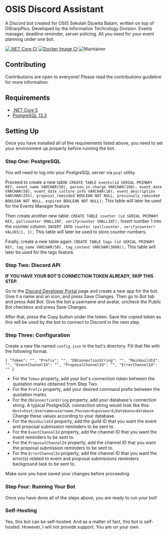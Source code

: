 # OSIS Discord Assistant
A Discord bot created for OSIS Sekolah Djuwita Batam, written on top of DSharpPlus. Developed by the Information Technology Division. Events manager, deadline reminder, server policing. All you need for your event planning under one bot.

[![.NET Core CI](https://github.com/redstarxx/DiscordBotOSIS/actions/workflows/dotnet.yml/badge.svg?branch=main)](https://github.com/redstarxx/DiscordBotOSIS/actions/workflows/dotnet.yml)
[![Docker Image CI](https://github.com/redstarxx/DiscordBotOSIS/actions/workflows/docker-image.yml/badge.svg)](https://github.com/redstarxx/DiscordBotOSIS/actions/workflows/docker-image.yml)
![Maintainer](https://img.shields.io/badge/maintainer-redstarxx-blue)

## Contributing
Contributions are open to everyone! Please read the contributions guideline for more information.

## Requirements
- [.NET Core 5](https://dotnet.microsoft.com/download/dotnet/5.0)
- [PostgreSQL 13.3](https://www.postgresql.org/)

## Setting Up
Once you have installed all of the requirements listed above, you need to set your environment up properly before running the bot.

### Step One: PostgreSQL
You will need to log into your PostgreSQL server via `psql` utility.

Proceed to create a new table: `CREATE TABLE events(id SERIAL PRIMARY KEY, event_name VARCHAR(50), person_in_charge VARCHAR(100), event_date VARCHAR(50), event_date_culture_info VARCHAR(10), event_description VARCHAR(255), proposal_reminded BOOLEAN NOT NULL, previously_reminded BOOLEAN NOT NULL, expired BOOLEAN NOT NULL);` This table will later be used for the Events Manager feature.

Then create another new table: `CREATE TABLE counter (id SERIAL PRIMARY KEY, pollcounter SMALLINT, verifycounter SMALLINT);` Insert number 1 into the counter column: `INSERT INTO counter (pollcounter, verifycounter) VALUES(1, 1);` This table will later be used to store counter numbers.

Finally, create a new table again: `CREATE TABLE tags (id SERIAL PRIMARY KEY, tag_name VARCHAR(50), tag_content VARCHAR(3000));` This table will later be used for the tags feature.

### Step Two: Discord API
**IF YOU HAVE YOUR BOT'S CONNECTION TOKEN ALREADY, SKIP THIS STEP.**

Go to the [Discord Developer Portal](https://discord.com/developers) page and create a new app for the bot. Give it a name and an icon, and press Save Changes. Then go to Bot tab and press Add Bot. Give the bot a username and avatar, uncheck the Public Bot checkbox and press Save Changes.

After that, press the Copy button under the token. Save the copied token as this will be used by the bot to connect to Discord in the next step.

### Step Three: Configuration
Create a new file named `config.json` in the bot's directory. Fill that file with the following format.

`{
    "Token": "",
    "Prefix": "",
    "DbConnectionString": "",
    "MainGuildId": "",
    "EventChannelId": "",
    "ProposalChannelId": "",
    "ErrorChannelId": ""
}`

- For the `Token` property, add your bot's connection token between the quotation marks obtained from Step Two.
- For the `Prefix` property, add your desired command prefix between the quotation marks.
- For the `DbConnectionString` property, add your database's connection string. A typical PostgreSQL connection string would look like this: `Host=host;Username=username;Password=password;Database=database` Change these values according to your database.
- For the `MainGuildId` property, add the guild ID that you want the event and proposal submission reminders to be sent to.
- For the `EventChannelId` property, add the channel ID that you want the event reminders to be sent to.
- For the `ProposalChannelId` property, add the channel ID that you want the proposal submission reminders to be sent to.
- For the `ErrorChannelId` property, add the channel ID that you want the error(s) related to event and proposal submissions reminders background task to be sent to.

Make sure you have saved your changes before proceeding.

### Step Four: Running Your Bot
Once you have done all of the steps above, you are ready to run your bot!

### Self-Hosting
Yes, this bot can be self-hosted. And as a matter of fact, this bot is self-hosted. However, I will not provide support. You are on your own.